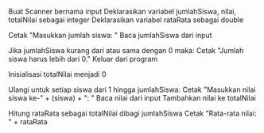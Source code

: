 Buat Scanner bernama input
Deklarasikan variabel jumlahSiswa, nilai, totalNilai sebagai integer
Deklarasikan variabel rataRata sebagai double

Cetak "Masukkan jumlah siswa: "
Baca jumlahSiswa dari input

Jika jumlahSiswa kurang dari atau sama dengan 0 maka:
    Cetak "Jumlah siswa harus lebih dari 0."
    Keluar dari program

Inisialisasi totalNilai menjadi 0

Ulangi untuk setiap siswa dari 1 hingga jumlahSiswa:
    Cetak "Masukkan nilai siswa ke-" + (siswa) + ": "
    Baca nilai dari input
    Tambahkan nilai ke totalNilai

Hitung rataRata sebagai totalNilai dibagi jumlahSiswa
Cetak "Rata-rata nilai: " + rataRata
